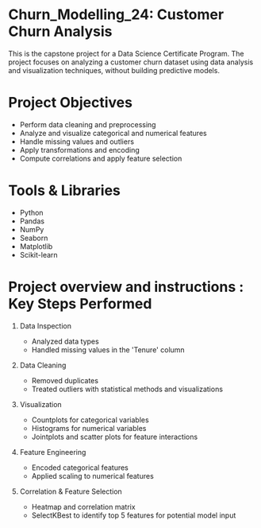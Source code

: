 # Churn_Modelling_24: Customer Churn Analysis

This is the capstone project for a Data Science Certificate Program. The project focuses on analyzing a customer churn dataset using data analysis and visualization techniques, without building predictive models.

# Project Objectives

- Perform data cleaning and preprocessing
- Analyze and visualize categorical and numerical features
- Handle missing values and outliers
- Apply transformations and encoding
- Compute correlations and apply feature selection

# Tools & Libraries

- Python
- Pandas
- NumPy
- Seaborn
- Matplotlib
- Scikit-learn

# Project overview and instructions : Key Steps Performed

1. Data Inspection
   - Analyzed data types
   - Handled missing values in the 'Tenure' column

2. Data Cleaning
   - Removed duplicates
   - Treated outliers with statistical methods and visualizations

3. Visualization
   - Countplots for categorical variables
   - Histograms for numerical variables
   - Jointplots and scatter plots for feature interactions

4. Feature Engineering
   - Encoded categorical features
   - Applied scaling to numerical features

5. Correlation & Feature Selection
   - Heatmap and correlation matrix
   - SelectKBest to identify top 5 features for potential model input


